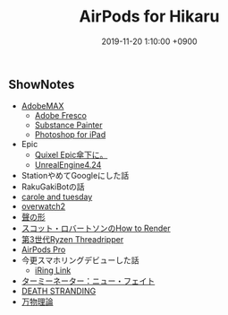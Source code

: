 ﻿---
actor_ids:
  - kou
  - hikaru
audio_file_path: /audio/18.mp3
audio_file_size: 61
date: 2019-11-20 1:10:00 +0900
description: AdobeMAX、Quixel、AirPods Pro、デス・ストランディングなどについて話しました。
duration: "135:03"
layout: article
title: 18. AirPods for Hikaru
---

## ShowNotes

- [AdobeMAX](https://blogs.adobe.com/japan/cc-general-creativecloud-max-2019-update-list/)
    - [Adobe Fresco](https://blogs.adobe.com/japan/cc-design-adobe-fresco-is-at-max-again-on-windows/)
    - [Substance Painter](https://blogs.adobe.com/japan/cc-design-create-realistic-3d-designs-with-substance-the-texturing-suite/)
    - [Photoshop for iPad](https://blogs.adobe.com/japan/cc-general-creativecloud-max-2019-update-list/)
- Epic
    - [Quixel Epic傘下に。](https://www.unrealengine.com/ja/blog/unreal-engine-4-24-to-ship-with-free-quixel-megascans-unreal-studio-features-and-more)
    - [UnrealEngine4.24](https://www.unrealengine.com/ja/blog/unreal-engine-4-24-preview-1-now-available?lang=ja)
- StationやめてGoogleにした話 
- RakuGakiBotの話
- [carole and tuesday](http://caroleandtuesday.com/?lang=ja)
- [overwatch2](https://www.negitaku.org/news/n-23703)
- [聲の形](http://koenokatachi-movie.com/)
- [スコット・ロバートソンのHow to Render](https://www.amazon.co.jp/%E3%82%B9%E3%82%B3%E3%83%83%E3%83%88%E3%83%BB%E3%83%AD%E3%83%90%E3%83%BC%E3%83%88%E3%82%BD%E3%83%B3%E3%81%AEHow-Render-%EF%BC%9A-%E3%82%A2%E3%82%A4%E3%83%87%E3%82%A2%E3%82%92%E6%98%8E%E7%A2%BA%E3%81%AB%E4%BC%9D%E3%81%88%E3%82%8B-%E5%85%89%E3%81%A8%E5%BD%B1%E3%80%81%E5%8F%8D%E5%B0%84%E3%81%AE%E6%8F%8F%E3%81%8D%E6%96%B9-%E3%82%B9%E3%82%B3%E3%83%83%E3%83%88%E3%83%BB%E3%83%AD%E3%83%90%E3%83%BC%E3%83%88%E3%82%BD%E3%83%B3/dp/4862462790/ref=asc_df_4862462790/?tag=jpgo-22&linkCode=df0&hvadid=286346081669&hvpos=1o1&hvnetw=g&hvrand=11899623586824718765&hvpone=&hvptwo=&hvqmt=&hvdev=c&hvdvcmdl=&hvlocint=&hvlocphy=1009233&hvtargid=pla-524611725539&psc=1&th=1&psc=1)
- [第3世代Ryzen Threadripper](https://www.amd.com/en/press-releases/2019-11-07-amd-introduces-world-s-fastest-high-end-desktop-processors-3rd-gen-ryzen)
- [AirPods Pro](https://www.apple.com/jp/airpods-pro/)
- 今更スマホリングデビューした話
    - [iRing Link](https://www.yodobashi.com/product/100000001003911512/?gad1=&gad2=g&gad3=&gad4=56278881131&gad5=15043612213333312363&gad6=1o3&gclid=EAIaIQobChMI5Nzy69XF5QIVGXZgCh1Zjgw_EAYYAyABEgJEofD_BwE&xfr=pla)
- [ターミーネーター：ニュー・フェイト](http://www.foxmovies-jp.com/terminator/index.html)
- [DEATH STRANDING](https://www.playstation.com/ja-jp/games/death-stranding-ps4/)
- [万物理論](https://www.amazon.co.jp/dp/4488711022)
